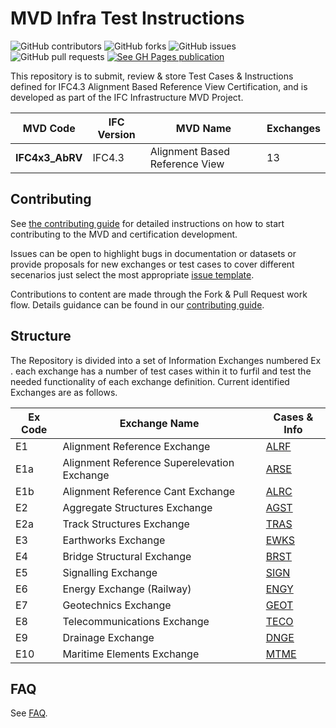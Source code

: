 # MVD Infra Test Instructions

![GitHub contributors](https://img.shields.io/github/contributors/bSI-InfraRoom/MVD-Infra-Test-Instructions?style=plastic)
![GitHub forks](https://img.shields.io/github/forks/bSI-InfraRoom/MVD-Infra-Test-Instructions?style=plastic)
![GitHub issues](https://img.shields.io/github/issues/bSI-InfraRoom/MVD-Infra-Test-Instructions?style=plastic)
![GitHub pull requests](https://img.shields.io/github/issues-pr/bSI-InfraRoom/MVD-Infra-Test-Instructions?style=plastic)
[![See GH Pages publication](https://img.shields.io/badge/GitHub%20Pages-Documentation-blue)](https://bsi-infraroom.github.io/MVD-Infra-Test-Instructions/)

This repository is to submit, review & store Test Cases & Instructions defined for IFC4.3 Alignment Based Reference View Certification, and is developed as part of the IFC Infrastructure MVD Project.

| MVD Code        | IFC Version | MVD Name                      | Exchanges |
|-----------------|-------------|-------------------------------|-----------|
| **IFC4x3_AbRV** | IFC4.3      |Alignment Based Reference View | 13        |


## Contributing

See [the contributing guide](https://github.com/bSI-InfraRoom/MVD-Infra-Test-Instructions/blob/develop/docs/CONTRIBUTING.md) for detailed instructions on how to start contributing to the MVD and certification development.

Issues can be open to highlight bugs in documentation or datasets or provide proposals for new exchanges or test cases to cover different secenarios just select the most appropriate [issue template](https://github.com/bSI-InfraRoom/MVD-Infra-Test-Instructions/issues/new/choose).

Contributions to content are made through the Fork & Pull Request work flow. Details guidance can be found in our [contributing guide](https://github.com/bSI-InfraRoom/MVD-Infra-Test-Instructions/blob/develop/docs/CONTRIBUTING.md).

## Structure
The Repository is divided into a set of Information Exchanges numbered Ex . each exchange has a number of test cases within it to furfil and test the needed functionality of each exchange definition. Current identified Exchanges are as follows.
 

| Ex Code | Exchange Name                               | Cases & Info       |
|---------|---------------------------------------------|--------------------|
| E1      | Alignment Reference Exchange                | [ALRF](./E1-ALRF)  |
| E1a     | Alignment Reference Superelevation Exchange | [ARSE](./E1a-ARSE) |
| E1b     | Alignment Reference Cant Exchange           | [ALRC](./E1a-ARCT) |
| E2      | Aggregate Structures Exchange               | [AGST](./E2-AGST)  |
| E2a     | Track Structures Exchange                   | [TRAS](./E2a-TRST) |
| E3      | Earthworks Exchange                         | [EWKS](./E3-EWKS)  |
| E4      | Bridge Structural Exchange                  | [BRST](./E4-BRST)  |
| E5      | Signalling Exchange                         | [SIGN](./E5-SIGN)  |
| E6      | Energy Exchange (Railway)                   | [ENGY](./E6-ENGY)  |
| E7      | Geotechnics Exchange                        | [GEOT](./E7-GEOT)  |
| E8      | Telecommunications Exchange                 | [TECO](./E8-TECO)  |
| E9      | Drainage Exchange                           | [DNGE](./E9-DNGE)  |
| E10     | Maritime Elements Exchange                  | [MTME](./E10-MTME) |


## FAQ

See [FAQ](./docs/faq.md).
